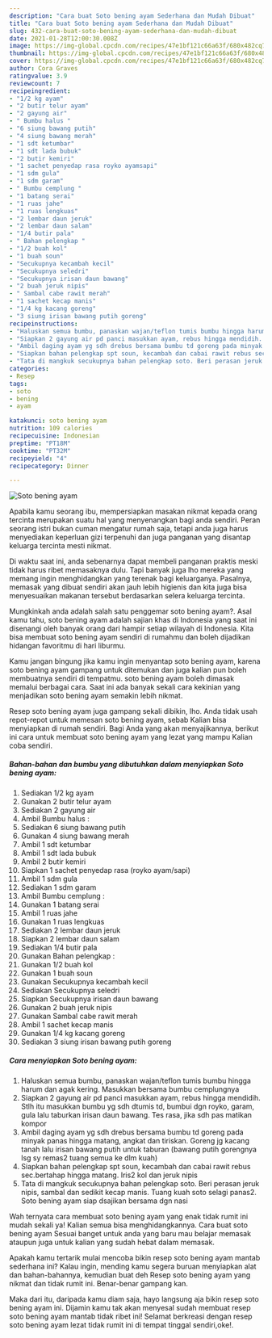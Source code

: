 ```yaml
---
description: "Cara buat Soto bening ayam Sederhana dan Mudah Dibuat"
title: "Cara buat Soto bening ayam Sederhana dan Mudah Dibuat"
slug: 432-cara-buat-soto-bening-ayam-sederhana-dan-mudah-dibuat
date: 2021-01-28T12:00:30.008Z
image: https://img-global.cpcdn.com/recipes/47e1bf121c66a63f/680x482cq70/soto-bening-ayam-foto-resep-utama.jpg
thumbnail: https://img-global.cpcdn.com/recipes/47e1bf121c66a63f/680x482cq70/soto-bening-ayam-foto-resep-utama.jpg
cover: https://img-global.cpcdn.com/recipes/47e1bf121c66a63f/680x482cq70/soto-bening-ayam-foto-resep-utama.jpg
author: Cora Graves
ratingvalue: 3.9
reviewcount: 7
recipeingredient:
- "1/2 kg ayam"
- "2 butir telur ayam"
- "2 gayung air"
- " Bumbu halus "
- "6 siung bawang putih"
- "4 siung bawang merah"
- "1 sdt ketumbar"
- "1 sdt lada bubuk"
- "2 butir kemiri"
- "1 sachet penyedap rasa royko ayamsapi"
- "1 sdm gula"
- "1 sdm garam"
- " Bumbu cemplung "
- "1 batang serai"
- "1 ruas jahe"
- "1 ruas lengkuas"
- "2 lembar daun jeruk"
- "2 lembar daun salam"
- "1/4 butir pala"
- " Bahan pelengkap "
- "1/2 buah kol"
- "1 buah soun"
- "Secukupnya kecambah kecil"
- "Secukupnya seledri"
- "Secukupnya irisan daun bawang"
- "2 buah jeruk nipis"
- " Sambal cabe rawit merah"
- "1 sachet kecap manis"
- "1/4 kg kacang goreng"
- "3 siung irisan bawang putih goreng"
recipeinstructions:
- "Haluskan semua bumbu, panaskan wajan/teflon tumis bumbu hingga harum dan agak kering. Masukkan bersama bumbu cemplungnya"
- "Siapkan 2 gayung air pd panci masukkan ayam, rebus hingga mendidih. Stlh itu masukkan bumbu yg sdh dtumis td, bumbui dgn royko, garam, gula lalu taburkan irisan daun bawang. Tes rasa, jika sdh pas matikan kompor"
- "Ambil daging ayam yg sdh drebus bersama bumbu td goreng pada minyak panas hingga matang, angkat dan tiriskan. Goreng jg kacang tanah lalu irisan bawang putih untuk taburan (bawang putih gorengnya lsg sy remas2 tuang semua ke dlm kuah)"
- "Siapkan bahan pelengkap spt soun, kecambah dan cabai rawit rebus sec.bertahap hingga matang. Iris2 kol dan jeruk nipis"
- "Tata di mangkuk secukupnya bahan pelengkap soto. Beri perasan jeruk nipis, sambal dan sedikit kecap manis. Tuang kuah soto selagi panas2. Soto bening ayam siap dsajikan bersama dgn nasi"
categories:
- Resep
tags:
- soto
- bening
- ayam

katakunci: soto bening ayam 
nutrition: 109 calories
recipecuisine: Indonesian
preptime: "PT18M"
cooktime: "PT32M"
recipeyield: "4"
recipecategory: Dinner

---
```



![Soto bening ayam](https://img-global.cpcdn.com/recipes/47e1bf121c66a63f/680x482cq70/soto-bening-ayam-foto-resep-utama.jpg)

Apabila kamu seorang ibu, mempersiapkan masakan nikmat kepada orang tercinta merupakan suatu hal yang menyenangkan bagi anda sendiri. Peran seorang istri bukan cuman mengatur rumah saja, tetapi anda juga harus menyediakan keperluan gizi terpenuhi dan juga panganan yang disantap keluarga tercinta mesti nikmat.

Di waktu  saat ini, anda sebenarnya dapat membeli panganan praktis meski tidak harus ribet memasaknya dulu. Tapi banyak juga lho mereka yang memang ingin menghidangkan yang terenak bagi keluarganya. Pasalnya, memasak yang dibuat sendiri akan jauh lebih higienis dan kita juga bisa menyesuaikan makanan tersebut berdasarkan selera keluarga tercinta. 



Mungkinkah anda adalah salah satu penggemar soto bening ayam?. Asal kamu tahu, soto bening ayam adalah sajian khas di Indonesia yang saat ini disenangi oleh banyak orang dari hampir setiap wilayah di Indonesia. Kita bisa membuat soto bening ayam sendiri di rumahmu dan boleh dijadikan hidangan favoritmu di hari liburmu.

Kamu jangan bingung jika kamu ingin menyantap soto bening ayam, karena soto bening ayam gampang untuk ditemukan dan juga kalian pun boleh membuatnya sendiri di tempatmu. soto bening ayam boleh dimasak memalui berbagai cara. Saat ini ada banyak sekali cara kekinian yang menjadikan soto bening ayam semakin lebih nikmat.

Resep soto bening ayam juga gampang sekali dibikin, lho. Anda tidak usah repot-repot untuk memesan soto bening ayam, sebab Kalian bisa menyiapkan di rumah sendiri. Bagi Anda yang akan menyajikannya, berikut ini cara untuk membuat soto bening ayam yang lezat yang mampu Kalian coba sendiri.

<!--inarticleads1-->

##### Bahan-bahan dan bumbu yang dibutuhkan dalam menyiapkan Soto bening ayam:

1. Sediakan 1/2 kg ayam
1. Gunakan 2 butir telur ayam
1. Sediakan 2 gayung air
1. Ambil  Bumbu halus :
1. Sediakan 6 siung bawang putih
1. Gunakan 4 siung bawang merah
1. Ambil 1 sdt ketumbar
1. Ambil 1 sdt lada bubuk
1. Ambil 2 butir kemiri
1. Siapkan 1 sachet penyedap rasa (royko ayam/sapi)
1. Ambil 1 sdm gula
1. Sediakan 1 sdm garam
1. Ambil  Bumbu cemplung :
1. Gunakan 1 batang serai
1. Ambil 1 ruas jahe
1. Gunakan 1 ruas lengkuas
1. Sediakan 2 lembar daun jeruk
1. Siapkan 2 lembar daun salam
1. Sediakan 1/4 butir pala
1. Gunakan  Bahan pelengkap :
1. Gunakan 1/2 buah kol
1. Gunakan 1 buah soun
1. Gunakan Secukupnya kecambah kecil
1. Sediakan Secukupnya seledri
1. Siapkan Secukupnya irisan daun bawang
1. Gunakan 2 buah jeruk nipis
1. Gunakan  Sambal cabe rawit merah
1. Ambil 1 sachet kecap manis
1. Gunakan 1/4 kg kacang goreng
1. Sediakan 3 siung irisan bawang putih goreng




<!--inarticleads2-->

##### Cara menyiapkan Soto bening ayam:

1. Haluskan semua bumbu, panaskan wajan/teflon tumis bumbu hingga harum dan agak kering. Masukkan bersama bumbu cemplungnya
1. Siapkan 2 gayung air pd panci masukkan ayam, rebus hingga mendidih. Stlh itu masukkan bumbu yg sdh dtumis td, bumbui dgn royko, garam, gula lalu taburkan irisan daun bawang. Tes rasa, jika sdh pas matikan kompor
1. Ambil daging ayam yg sdh drebus bersama bumbu td goreng pada minyak panas hingga matang, angkat dan tiriskan. Goreng jg kacang tanah lalu irisan bawang putih untuk taburan (bawang putih gorengnya lsg sy remas2 tuang semua ke dlm kuah)
1. Siapkan bahan pelengkap spt soun, kecambah dan cabai rawit rebus sec.bertahap hingga matang. Iris2 kol dan jeruk nipis
1. Tata di mangkuk secukupnya bahan pelengkap soto. Beri perasan jeruk nipis, sambal dan sedikit kecap manis. Tuang kuah soto selagi panas2. Soto bening ayam siap dsajikan bersama dgn nasi




Wah ternyata cara membuat soto bening ayam yang enak tidak rumit ini mudah sekali ya! Kalian semua bisa menghidangkannya. Cara buat soto bening ayam Sesuai banget untuk anda yang baru mau belajar memasak ataupun juga untuk kalian yang sudah hebat dalam memasak.

Apakah kamu tertarik mulai mencoba bikin resep soto bening ayam mantab sederhana ini? Kalau ingin, mending kamu segera buruan menyiapkan alat dan bahan-bahannya, kemudian buat deh Resep soto bening ayam yang nikmat dan tidak rumit ini. Benar-benar gampang kan. 

Maka dari itu, daripada kamu diam saja, hayo langsung aja bikin resep soto bening ayam ini. Dijamin kamu tak akan menyesal sudah membuat resep soto bening ayam mantab tidak ribet ini! Selamat berkreasi dengan resep soto bening ayam lezat tidak rumit ini di tempat tinggal sendiri,oke!.

